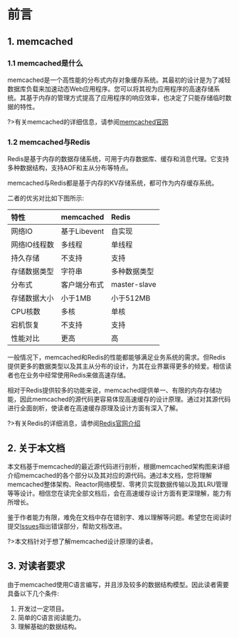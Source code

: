 # 前言

## 1. memcached

### 1.1 memcached是什么

memcached是一个高性能的分布式内存对象缓存系统。其最初的设计是为了减轻数据库负载来加速动态Web应用程序。您可以将其视为应用程序的高速存储系统。其基于内存的管理方式提高了应用程序的响应效率，也决定了只能存储临时数据的特性。

?>有关memcached的详细信息，请参阅[memcached官网](https://memcached.org/)

### 1.2 memcached与Redis

Redis是基于内存的数据存储系统，可用于内存数据库、缓存和消息代理。它支持多种数据结构，支持AOF和主从分布等特点。

memcached与Redis都是基于内存的KV存储系统，都可作为内存缓存系统。

二者的优劣对比如下图所示:

| 特性 | memcached | Redis |
| :--- | :------ | :----- |
| 网络IO | 基于Libevent | 自实现 |
| 网络IO线程数 |  多线程 | 单线程 |
| 持久存储 | 不支持  | 支持 |
| 存储数据类型 | 字符串 | 多种数据类型 |
| 分布式 | 客户端分布式 | master-slave |
| 存储数据大小 | 小于1MB | 小于512MB |
| CPU核数 | 多核  | 单核 |
| 宕机恢复 | 不支持 | 支持 |
| 性能对比 | 更高 | 高 |

一般情况下，memcached和Redis的性能都能够满足业务系统的需求。但Redis提供更多的数据类型以及其主从分布的设计，为其在业界赢得更多的倾爱。相信读者也在业务中经常使用Redis来做高速存储。

相对于Redis提供较多的功能来说，memcached提供单一、有限的内存存储功能，因此memcached的源代码更容易体现高速缓存的设计原理。通过对其源代码进行全面剖析，使读者在高速缓存原理及设计方面有深入了解。

?>有关Redis的详细消息，请参阅[Redis官网介绍](https://redis.io/topics/introduction)

## 2. 关于本文档

本文档基于memcached的最近源代码进行剖析，根据memcached架构图来详细介绍memcached的各个部分以及其对应的源代码。通过本文档，您将理解memcached整体架构、Reactor网络模型、零拷贝实现数据传输以及其LRU管理等等设计。相信您在读完全部文档后，会在高速缓存设计方面有更深理解，能力有所增长。

鉴于作者能力有限，难免在文档中存在错别字、难以理解等问题。希望您在阅读时提交[Issues](https://github.com/whynotAC/analysis_memcached/issues)指出错误部分，帮助文档改进。

?>本文档针对于想了解memcached设计原理的读者。

## 3. 对读者要求

由于memcached使用C语言编写，并且涉及较多的数据结构模型。因此读者需要具备以下几个条件:

1. 开发过一定项目。
2. 简单的C语言阅读能力。
3. 理解基础的数据结构。
